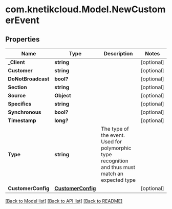 # com.knetikcloud.Model.NewCustomerEvent
## Properties

Name | Type | Description | Notes
------------ | ------------- | ------------- | -------------
**_Client** | **string** |  | [optional] 
**Customer** | **string** |  | [optional] 
**DoNotBroadcast** | **bool?** |  | [optional] 
**Section** | **string** |  | [optional] 
**Source** | **Object** |  | [optional] 
**Specifics** | **string** |  | [optional] 
**Synchronous** | **bool?** |  | [optional] 
**Timestamp** | **long?** |  | [optional] 
**Type** | **string** | The type of the event. Used for polymorphic type recognition and thus must match an expected type | 
**CustomerConfig** | [**CustomerConfig**](CustomerConfig.md) |  | [optional] 

[[Back to Model list]](../README.md#documentation-for-models) [[Back to API list]](../README.md#documentation-for-api-endpoints) [[Back to README]](../README.md)

